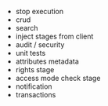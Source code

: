  - stop execution
 - crud
 - search
 - inject stages from client
 - audit / security
 - unit tests
 - attributes metadata
 - rights stage
 - access mode check stage
 - notification
 - transactions
